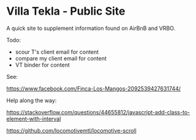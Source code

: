 # Villa Tekla - Public Site

A quick site to supplement information found on AirBnB and VRBO.

Todo:

- scour T's client email for content
- compare my client email for content
- VT binder for content

See:

https://www.facebook.com/Finca-Los-Mangos-2092539427631744/

Help along the way:

https://stackoverflow.com/questions/44655812/javascript-add-class-to-element-with-interval

https://github.com/locomotivemtl/locomotive-scroll
